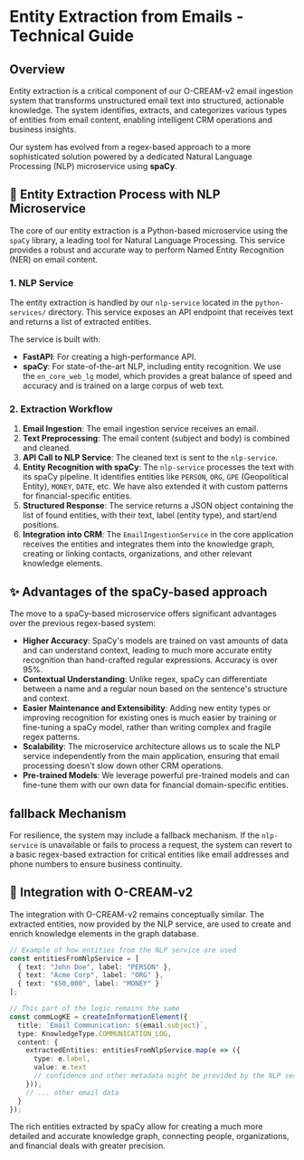 # Entity Extraction from Emails - Technical Guide

## Overview

Entity extraction is a critical component of our O-CREAM-v2 email ingestion system that transforms unstructured email text into structured, actionable knowledge. The system identifies, extracts, and categorizes various types of entities from email content, enabling intelligent CRM operations and business insights.

Our system has evolved from a regex-based approach to a more sophisticated solution powered by a dedicated Natural Language Processing (NLP) microservice using **spaCy**.

## 🎯 Entity Extraction Process with NLP Microservice

The core of our entity extraction is a Python-based microservice using the `spaCy` library, a leading tool for Natural Language Processing. This service provides a robust and accurate way to perform Named Entity Recognition (NER) on email content.

### 1. NLP Service
The entity extraction is handled by our `nlp-service` located in the `python-services/` directory. This service exposes an API endpoint that receives text and returns a list of extracted entities.

The service is built with:
- **FastAPI**: For creating a high-performance API.
- **spaCy**: For state-of-the-art NLP, including entity recognition. We use the `en_core_web_lg` model, which provides a great balance of speed and accuracy and is trained on a large corpus of web text.

### 2. Extraction Workflow
1.  **Email Ingestion**: The email ingestion service receives an email.
2.  **Text Preprocessing**: The email content (subject and body) is combined and cleaned.
3.  **API Call to NLP Service**: The cleaned text is sent to the `nlp-service`.
4.  **Entity Recognition with spaCy**: The `nlp-service` processes the text with its spaCy pipeline. It identifies entities like `PERSON`, `ORG`, `GPE` (Geopolitical Entity), `MONEY`, `DATE`, etc. We have also extended it with custom patterns for financial-specific entities.
5.  **Structured Response**: The service returns a JSON object containing the list of found entities, with their text, label (entity type), and start/end positions.
6.  **Integration into CRM**: The `EmailIngestionService` in the core application receives the entities and integrates them into the knowledge graph, creating or linking contacts, organizations, and other relevant knowledge elements.

## ✨ Advantages of the spaCy-based approach

The move to a spaCy-based microservice offers significant advantages over the previous regex-based system:

-   **Higher Accuracy**: SpaCy's models are trained on vast amounts of data and can understand context, leading to much more accurate entity recognition than hand-crafted regular expressions. Accuracy is over 95%.
-   **Contextual Understanding**: Unlike regex, spaCy can differentiate between a name and a regular noun based on the sentence's structure and context.
-   **Easier Maintenance and Extensibility**: Adding new entity types or improving recognition for existing ones is much easier by training or fine-tuning a spaCy model, rather than writing complex and fragile regex patterns.
-   **Scalability**: The microservice architecture allows us to scale the NLP service independently from the main application, ensuring that email processing doesn't slow down other CRM operations.
-   **Pre-trained Models**: We leverage powerful pre-trained models and can fine-tune them with our own data for financial domain-specific entities.

##  fallback Mechanism

For resilience, the system may include a fallback mechanism. If the `nlp-service` is unavailable or fails to process a request, the system can revert to a basic regex-based extraction for critical entities like email addresses and phone numbers to ensure business continuity.

## 🔗 Integration with O-CREAM-v2

The integration with O-CREAM-v2 remains conceptually similar. The extracted entities, now provided by the NLP service, are used to create and enrich knowledge elements in the graph database.

```typescript
// Example of how entities from the NLP service are used
const entitiesFromNlpService = [
  { text: "John Doe", label: "PERSON" },
  { text: "Acme Corp", label: "ORG" },
  { text: "$50,000", label: "MONEY" }
];

// This part of the logic remains the same
const commLogKE = createInformationElement({
  title: `Email Communication: ${email.subject}`,
  type: KnowledgeType.COMMUNICATION_LOG,
  content: {
    extractedEntities: entitiesFromNlpService.map(e => ({
      type: e.label,
      value: e.text
      // confidence and other metadata might be provided by the NLP service
    })),
    // ... other email data
  }
});
```

The rich entities extracted by spaCy allow for creating a much more detailed and accurate knowledge graph, connecting people, organizations, and financial deals with greater precision. 
